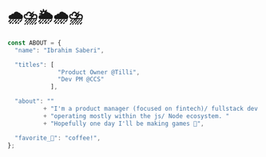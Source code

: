# 🌧⛈🌦🌧⛈

```typescript
const ABOUT = {
  "name": "Ibrahim Saberi",

  "titles": [
              "Product Owner @Tilli",
              "Dev PM @CCS"
            ],

  "about": ""
          + "I'm a product manager (focused on fintech)/ fullstack dev " 
          + "operating mostly within the js/ Node ecosystem. " 
          + "Hopefully one day I'll be making games 😬",

  "favorite_🍦": "coffee!",
};
```

<!--
**GeorgeIpsum/GeorgeIpsum** is a ✨ _special_ ✨ repository because its `README.md` (this file) appears on your GitHub profile.

Here are some ideas to get you started:

- 🔭 I’m currently working on ...
- 🌱 I’m currently learning ...
- 👯 I’m looking to collaborate on ...
- 🤔 I’m looking for help with ...
- 💬 Ask me about ...
- 📫 How to reach me: ...
- 😄 Pronouns: ...
- ⚡ Fun fact: ...
-->
